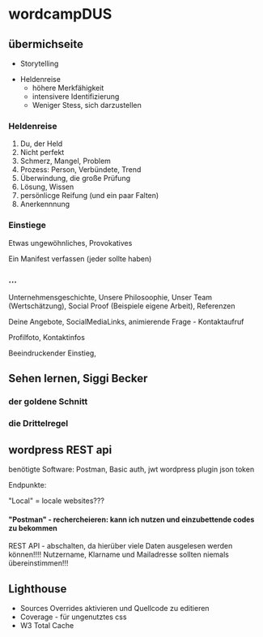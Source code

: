 # wordcampDUS

## übermichseite

* Storytelling
+ Heldenreise
  * höhere Merkfähigkeit
  * intensivere Identifizierung
  * Weniger Stess, sich darzustellen
  
### Heldenreise

1. Du, der Held
2. Nicht perfekt
3. Schmerz, Mangel, Problem
4. Prozess: Person, Verbündete, Trend
5. Überwindung, die große Prüfung
6. Lösung, Wissen
7. persönlicge Reifung (und ein paar Falten)
8. Anerkennnung

### Einstiege

Etwas ungewöhnliches, Provokatives

Ein Manifest verfassen (jeder sollte haben)

### ...

Unternehmensgeschichte, Unsere Philosoophie, Unser Team (Wertschätzung), Social Proof (Beispiele eigene Arbeit), Referenzen

Deine Angebote, SocialMediaLinks, animierende Frage - Kontaktaufruf

Profilfoto, Kontaktinfos

Beeindruckender Einstieg, 

## Sehen lernen, Siggi Becker

### der goldene Schnitt

### die Drittelregel

## wordpress REST api

benötigte Software: Postman, Basic auth, jwt wordpress plugin json token

Endpunkte: 

"Local" = locale websites???

#### "Postman" - rechercheieren: kann ich nutzen und einzubettende codes zu bekommen

REST API - abschalten, da hierüber viele Daten ausgelesen werden können!!!! Nutzername, Klarname und Mailadresse sollten niemals übereinstimmen!!!

## Lighthouse

- Sources Overrides aktivieren und Quellcode zu editieren
- Coverage - für ungenutztes css
- W3 Total Cache


